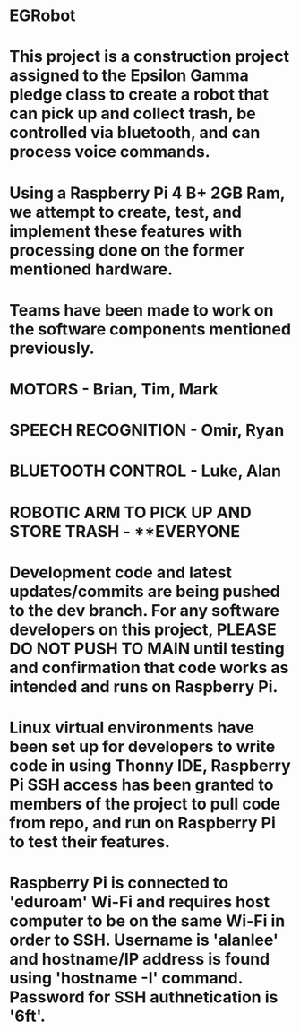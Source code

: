 # EGRobot

# This project is a construction project assigned to the Epsilon Gamma pledge class to create a robot that can pick up and collect trash, be controlled via bluetooth, and can process voice commands. 

# Using a Raspberry Pi 4 B+ 2GB Ram, we attempt to create, test, and implement these features with processing done on the former mentioned hardware. 

# Teams have been made to work on the software components mentioned previously.

# MOTORS - Brian, Tim, Mark 

# SPEECH RECOGNITION - Omir, Ryan 

# BLUETOOTH CONTROL - Luke, Alan 

# ROBOTIC ARM TO PICK UP AND STORE TRASH - **EVERYONE

# Development code and latest updates/commits are being pushed to the dev branch. For any software developers on this project, PLEASE DO NOT PUSH TO MAIN until testing and confirmation that code works as intended and runs on Raspberry Pi. 

# Linux virtual environments have been set up for developers to write code in using Thonny IDE, Raspberry Pi SSH access has been granted to members of the project to pull code from repo, and run on Raspberry Pi to test their features. 

# Raspberry Pi is connected to 'eduroam' Wi-Fi and requires host computer to be on the same Wi-Fi in order to SSH. Username is 'alanlee' and hostname/IP address is found using 'hostname -I' command. Password for SSH authnetication is '6ft'.

